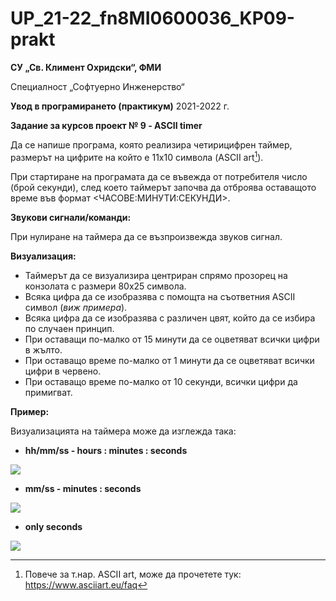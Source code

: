 # UP_21-22_fn8MI0600036_KP09-prakt

**СУ „Св. Климент Охридски“, ФМИ**

Специалност „Софтуерно Инженерство“

**Увод в програмирането (практикум)**
2021-2022 г.

**Задание за курсов проект № 9 - ASCII timer**

Да се напише програма, която реализира четирицифрен таймер, размерът на цифрите на който е 11х10 символа (ASCII art[^1]).

При стартиране на програмата да се въвежда от потребителя число (брой секунди), след което таймерът започва да отброява оставащото време във формат <ЧАСОВЕ:МИНУТИ:СЕКУНДИ>.

**Звукови сигнали/команди:**

При нулиране на таймера да се възпроизвежда звуков сигнал.

**Визуализация:** 

- Таймерът да се визуализира центриран спрямо прозорец на конзолата с размери 80х25 символа.
- Всяка цифра да се изобразява с помощта на съответния ASCII символ (*виж примера*).
- Всяка цифра да се изобразява с различен цвят, който да се избира по случаен принцип.
- При оставащи по-малко от 15 минути да се оцветяват всички цифри в жълто.
- При оставащо време по-малко от 1 минути да се оцветяват всички цифри в червено.
- При оставащо време по-малко от 10 секунди, всички цифри да примигват.

**Пример:** 

Визуализацията на таймера може да изглежда така:

- **hh/mm/ss - hours : minutes : seconds**

![](Aspose.Words.fad1b11b-8ba6-47ca-b580-3a91affeb766.001.jpeg)


- **mm/ss - minutes : seconds**

![](Aspose.Words.fad1b11b-8ba6-47ca-b580-3a91affeb766.002.jpeg)




- **only seconds**

![](Aspose.Words.fad1b11b-8ba6-47ca-b580-3a91affeb766.003.jpeg)

[^1]: Повече за т.нар. ASCII art, може да прочетете тук: <https://www.asciiart.eu/faq>
